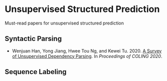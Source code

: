 # Unsupervised Structured Prediction
Must-read papers for unsupervised structured prediction

## Syntactic Parsing

* Wenjuan Han, Yong Jiang, Hwee Tou Ng, and Kewei Tu. 2020. [A Survey of Unsupervised Dependency Parsing](https://arxiv.org/abs/2010.01535). In *Proceedings of COLING 2020*.

## Sequence Labeling

